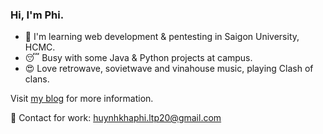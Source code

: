 ### Hi, I'm Phi.

- 🌱 I'm learning web development & pentesting in Saigon University, HCMC.
- 😴 Busy with some Java & Python projects at campus.
- 😍 Love  retrowave, sovietwave and vinahouse music, playing Clash of clans.

Visit [my blog](https://huynhkhaphi.blogspot.com) for more information.
 
💌 Contact for work: huynhkhaphi.ltp20@gmail.com